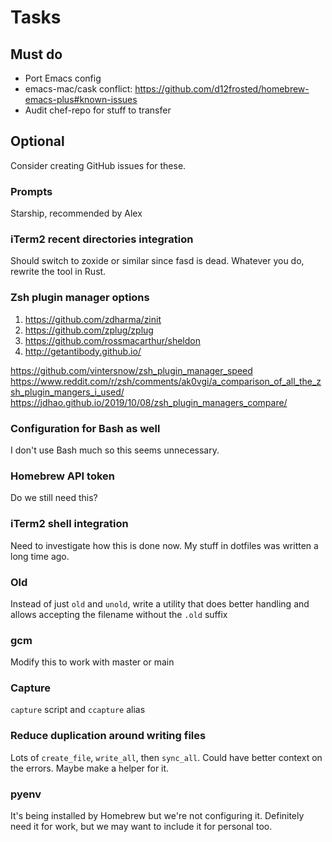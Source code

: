 # Tasks

## Must do

- Port Emacs config
- emacs-mac/cask conflict: https://github.com/d12frosted/homebrew-emacs-plus#known-issues
- Audit chef-repo for stuff to transfer

## Optional

Consider creating GitHub issues for these.

### Prompts

Starship, recommended by Alex

### iTerm2 recent directories integration

Should switch to zoxide or similar since fasd is dead. Whatever you do, rewrite the tool in Rust.

### Zsh plugin manager options

1. https://github.com/zdharma/zinit
1. https://github.com/zplug/zplug
1. https://github.com/rossmacarthur/sheldon
1. http://getantibody.github.io/

https://github.com/vintersnow/zsh_plugin_manager_speed
https://www.reddit.com/r/zsh/comments/ak0vgi/a_comparison_of_all_the_zsh_plugin_mangers_i_used/
https://jdhao.github.io/2019/10/08/zsh_plugin_managers_compare/

### Configuration for Bash as well

I don't use Bash much so this seems unnecessary.

### Homebrew API token

Do we still need this?

### iTerm2 shell integration

Need to investigate how this is done now. My stuff in dotfiles was written a long time ago.

### Old

Instead of just `old` and `unold`, write a utility that does better handling and allows accepting the filename without the `.old` suffix

### gcm

Modify this to work with master or main

### Capture

`capture` script and `ccapture` alias

### Reduce duplication around writing files

 Lots of `create_file`, `write_all`, then `sync_all`. Could have better context on the errors. Maybe make a helper for it.

### pyenv

It's being installed by Homebrew but we're not configuring it. Definitely need it for work, but we may want to include it for personal too.

